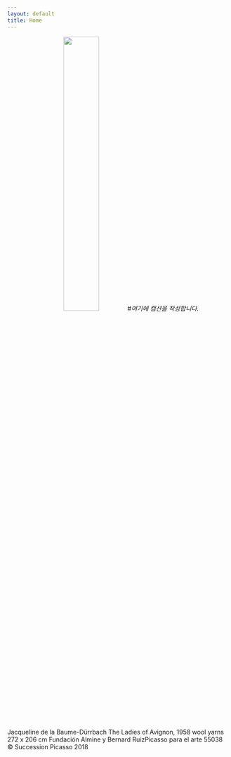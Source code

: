 ```yaml
---
layout: default
title: Home
---
```


<p align="center">
  <img src="https://user-images.githubusercontent.com/41255076/152647890-303abacd-e07f-4a32-a2d3-92908f6fd0f5.png" width="40%" height="40%">
  #<em>여기에 캡션을 작성합니다.</em>
</p>
Jacqueline de la Baume-Dürrbach The Ladies of Avignon, 1958 wool yarns 272 x 206 cm Fundación Almine y Bernard RuizPicasso para el arte 55038 © Succession Picasso 2018

